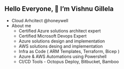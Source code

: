 Hello Everyone, 👋 I’m Vishnu Gillela
---------------------------------------------------------------------------------------------------------------
- Cloud Arhcitect @honeywell
- About me
  - Certified Azure solutions architect expert
  - Certified Microsoft Devops Expert
  - Azure solutions design and implementation
  - AWS solutions desing and implementation
  - Infra as Code ( ARM Templates, Terraform, Bicep )
  - Azure & AWS Automations using Powershell 
  - CI/CD Tools - Octopus Deploy, Bitbucket, Bamboo

<!---
VishnuGillela/VishnuGillela is a ✨ special ✨ repository because its `README.md` (this file) appears on your GitHub profile.
You can click the Preview link to take a look at your changes.
--->
